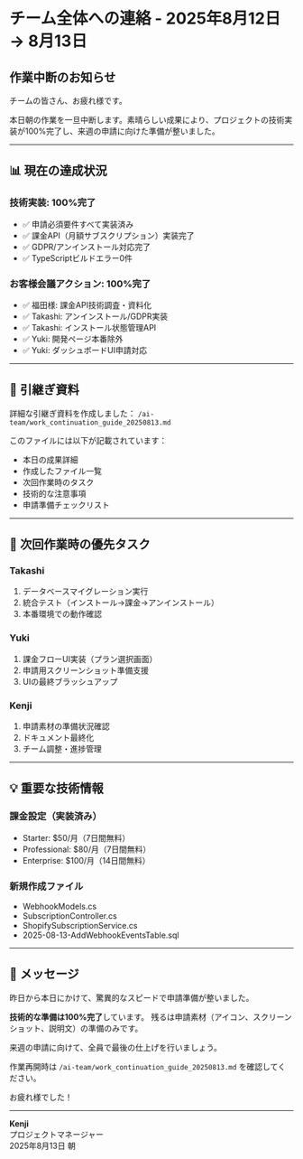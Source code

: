 # チーム全体への連絡 - 2025年8月12日 → 8月13日

## 作業中断のお知らせ

チームの皆さん、お疲れ様です。

本日朝の作業を一旦中断します。素晴らしい成果により、プロジェクトの技術実装が100%完了し、来週の申請に向けた準備が整いました。

---

## 📊 現在の達成状況

### 技術実装: 100%完了
- ✅ 申請必須要件すべて実装済み
- ✅ 課金API（月額サブスクリプション）実装完了
- ✅ GDPR/アンインストール対応完了
- ✅ TypeScriptビルドエラー0件

### お客様会議アクション: 100%完了
- ✅ 福田様: 課金API技術調査・資料化
- ✅ Takashi: アンインストール/GDPR実装
- ✅ Takashi: インストール状態管理API
- ✅ Yuki: 開発ページ本番除外
- ✅ Yuki: ダッシュボードUI申請対応

---

## 📁 引継ぎ資料

詳細な引継ぎ資料を作成しました：
`/ai-team/work_continuation_guide_20250813.md`

このファイルには以下が記載されています：
- 本日の成果詳細
- 作成したファイル一覧
- 次回作業時のタスク
- 技術的な注意事項
- 申請準備チェックリスト

---

## 🔄 次回作業時の優先タスク

### Takashi
1. データベースマイグレーション実行
2. 統合テスト（インストール→課金→アンインストール）
3. 本番環境での動作確認

### Yuki
1. 課金フローUI実装（プラン選択画面）
2. 申請用スクリーンショット準備支援
3. UIの最終ブラッシュアップ

### Kenji
1. 申請素材の準備状況確認
2. ドキュメント最終化
3. チーム調整・進捗管理

---

## 💡 重要な技術情報

### 課金設定（実装済み）
- Starter: $50/月（7日間無料）
- Professional: $80/月（7日間無料）
- Enterprise: $100/月（14日間無料）

### 新規作成ファイル
- WebhookModels.cs
- SubscriptionController.cs
- ShopifySubscriptionService.cs
- 2025-08-13-AddWebhookEventsTable.sql

---

## 📝 メッセージ

昨日から本日にかけて、驚異的なスピードで申請準備が整いました。

**技術的な準備は100%完了**しています。
残るは申請素材（アイコン、スクリーンショット、説明文）の準備のみです。

来週の申請に向けて、全員で最後の仕上げを行いましょう。

作業再開時は `/ai-team/work_continuation_guide_20250813.md` を確認してください。

お疲れ様でした！

---

**Kenji**  
プロジェクトマネージャー  
2025年8月13日 朝